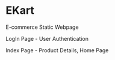 # EKart
E-commerce Static Webpage

LogIn Page - User Authentication

Index Page - Product Details, Home Page
